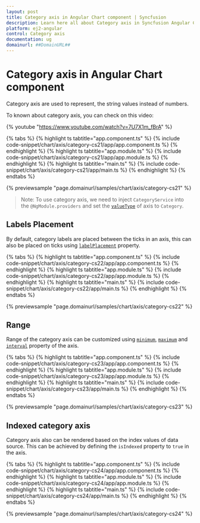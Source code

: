 ```yaml
---
layout: post
title: Category axis in Angular Chart component | Syncfusion
description: Learn here all about Category axis in Syncfusion Angular Chart component of Syncfusion Essential JS 2 and more.
platform: ej2-angular
control: Category axis 
documentation: ug
domainurl: ##DomainURL##
---
```


# Category axis in Angular Chart component

<!-- markdownlint-disable MD036 -->

Category axis are used to represent, the string values instead of numbers.

To known about category axis, you can check on this video:

{% youtube "https://www.youtube.com/watch?v=7U7X1m_fBrA" %}

{% tabs %}
{% highlight ts tabtitle="app.component.ts" %}
{% include code-snippet/chart/axis/category-cs21/app/app.component.ts %}
{% endhighlight %}
{% highlight ts tabtitle="app.module.ts" %}
{% include code-snippet/chart/axis/category-cs21/app/app.module.ts %}
{% endhighlight %}
{% highlight ts tabtitle="main.ts" %}
{% include code-snippet/chart/axis/category-cs21/app/main.ts %}
{% endhighlight %}
{% endtabs %}
  
{% previewsample "page.domainurl/samples/chart/axis/category-cs21" %}

>Note: To use category axis, we need to inject `CategoryService` into the `@NgModule.providers` and set the [`valueType`](https://ej2.syncfusion.com/angular/documentation/api/chart/axis/#valuetype-any) of axis to `Category`.

<!-- markdownlint-disable MD036 -->

## Labels Placement

<!-- markdownlint-disable MD036 -->

By default, category labels are placed between the ticks in an axis, this can also be placed on ticks
using [`labelPlacement`](https://ej2.syncfusion.com/angular/documentation/api/chart/axis/#labelplacement) property.

{% tabs %}
{% highlight ts tabtitle="app.component.ts" %}
{% include code-snippet/chart/axis/category-cs22/app/app.component.ts %}
{% endhighlight %}
{% highlight ts tabtitle="app.module.ts" %}
{% include code-snippet/chart/axis/category-cs22/app/app.module.ts %}
{% endhighlight %}
{% highlight ts tabtitle="main.ts" %}
{% include code-snippet/chart/axis/category-cs22/app/main.ts %}
{% endhighlight %}
{% endtabs %}
  
{% previewsample "page.domainurl/samples/chart/axis/category-cs22" %}

## Range

Range of the category axis can be customized using [`minimum`](https://ej2.syncfusion.com/angular/documentation/api/chart/axis/#minimum), [`maximum`](https://ej2.syncfusion.com/angular/documentation/api/chart/axis/#maximum) and [`interval`](https://ej2.syncfusion.com/angular/documentation/api/chart/axis/#interval) property of the axis.

{% tabs %}
{% highlight ts tabtitle="app.component.ts" %}
{% include code-snippet/chart/axis/category-cs23/app/app.component.ts %}
{% endhighlight %}
{% highlight ts tabtitle="app.module.ts" %}
{% include code-snippet/chart/axis/category-cs23/app/app.module.ts %}
{% endhighlight %}
{% highlight ts tabtitle="main.ts" %}
{% include code-snippet/chart/axis/category-cs23/app/main.ts %}
{% endhighlight %}
{% endtabs %}
  
{% previewsample "page.domainurl/samples/chart/axis/category-cs23" %}

## Indexed category axis

Category axis also can be rendered based on the index values of data source. This can be achieved by defining the `isIndexed` property to `true` in the axis.

{% tabs %}
{% highlight ts tabtitle="app.component.ts" %}
{% include code-snippet/chart/axis/category-cs24/app/app.component.ts %}
{% endhighlight %}
{% highlight ts tabtitle="app.module.ts" %}
{% include code-snippet/chart/axis/category-cs24/app/app.module.ts %}
{% endhighlight %}
{% highlight ts tabtitle="main.ts" %}
{% include code-snippet/chart/axis/category-cs24/app/main.ts %}
{% endhighlight %}
{% endtabs %}
  
{% previewsample "page.domainurl/samples/chart/axis/category-cs24" %}